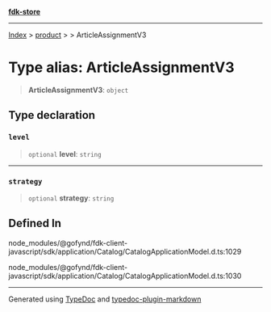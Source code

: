 [**fdk-store**](../../../README.md)
***

[Index](../../../API.md) > [product](../../README.md) > [<internal>](../README.md) > ArticleAssignmentV3

# Type alias: ArticleAssignmentV3

> **ArticleAssignmentV3**: `object`

## Type declaration

### `level`

> `optional` **level**: `string`

***

### `strategy`

> `optional` **strategy**: `string`

## Defined In

node\_modules/@gofynd/fdk-client-javascript/sdk/application/Catalog/CatalogApplicationModel.d.ts:1029

node\_modules/@gofynd/fdk-client-javascript/sdk/application/Catalog/CatalogApplicationModel.d.ts:1030

***
Generated using [TypeDoc](https://typedoc.org/) and [typedoc-plugin-markdown](https://www.npmjs.com/package/typedoc-plugin-markdown)
